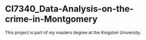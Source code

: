 # CI7340_Data-Analysis-on-the-crime-in-Montgomery
This project is part of my masters degree at the Kingston University.
